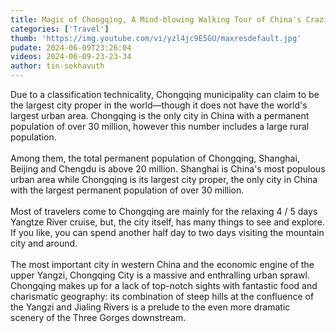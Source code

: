 ```yaml
---
title: Magic of Chongqing, A Mind-blowing Walking Tour of China's Craziest City
categories: ['Travel']
thumb: 'https://img.youtube.com/vi/yzl4jc9E5GU/maxresdefault.jpg'
pudate: 2024-06-09T23:26:04
videos: 2024-06-09-23-23-34
author: tin-sokhavuth
---
```

Due to a classification technicality, Chongqing municipality can claim to be the largest city proper in the world—though it does not have the world's largest urban area. Chongqing is the only city in China with a permanent population of over 30 million, however this number includes a large rural population.
<br/><br/>
Among them, the total permanent population of Chongqing, Shanghai, Beijing and Chengdu is above 20 million. Shanghai is China's most populous urban area while Chongqing is its largest city proper, the only city in China with the largest permanent population of over 30 million.
<br/><br/>
Most of travelers come to Chongqing are mainly for the relaxing 4 / 5 days Yangtze River cruise, but, the city itself, has many things to see and explore. If you like, you can spend another half day to two days visiting the mountain city and around.
<br/><br/>
The most important city in western China and the economic engine of the upper Yangzi, Chongqing City is a massive and enthralling urban sprawl. Chongqing makes up for a lack of top-notch sights with fantastic food and charismatic geography: its combination of steep hills at the confluence of the Yangzi and Jialing Rivers is a prelude to the even more dramatic scenery of the Three Gorges downstream.
